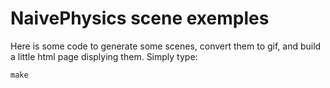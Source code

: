 NaivePhysics scene exemples
===========================

Here is some code to generate some scenes, convert them to gif, and
build a little html page displying them. Simply type:

    make
